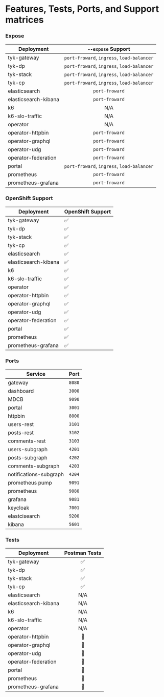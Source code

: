 # Features, Tests, Ports, and Support matrices

### Expose
| Deployment           |             `--expose` Support             |
|----------------------|:------------------------------------------:|
| tyk-gateway          | `port-froward`, `ingress`, `load-balancer` |
| tyk-dp               | `port-froward`, `ingress`, `load-balancer` |
| tyk-stack            | `port-froward`, `ingress`, `load-balancer` |
| tyk-cp               | `port-froward`, `ingress`, `load-balancer` |
| elasticsearch        |               `port-froward`               |
| elasticsearch-kibana |               `port-froward`               |
| k6                   |                    N/A                     |
| k6-slo-traffic       |                    N/A                     |
| operator             |                    N/A                     |
| operator-httpbin     |               `port-froward`               |
| operator-graphql     |               `port-froward`               |
| operator-udg         |               `port-froward`               |
| operator-federation  |               `port-froward`               |
| portal               | `port-froward`, `ingress`, `load-balancer` |
| prometheus           |               `port-froward`               |
| prometheus-grafana   |               `port-froward`               |

### OpenShift Support
| Deployment           | OpenShift Support  |
|----------------------|:-------------------|
| tyk-gateway          | :white_check_mark: |
| tyk-dp               | :white_check_mark: |
| tyk-stack            | :white_check_mark: |
| tyk-cp               | :white_check_mark: |
| elasticsearch        | :white_check_mark: |
| elasticsearch-kibana | :white_check_mark: |
| k6                   | :white_check_mark: |
| k6-slo-traffic       | :white_check_mark: |
| operator             | :white_check_mark: |
| operator-httpbin     | :white_check_mark: |
| operator-graphql     | :white_check_mark: |
| operator-udg         | :white_check_mark: |
| operator-federation  | :white_check_mark: |
| portal               | :white_check_mark: |
| prometheus           | :white_check_mark: |
| prometheus-grafana   | :white_check_mark: |

### Ports
| Service                |  Port  |
|------------------------|:------:|
| gateway                | `8080` |
| dashboard              | `3000` |
| MDCB                   | `9090` |
| portal                 | `3001` |
| httpbin                | `8000` |
| users-rest             | `3101` |
| posts-rest             | `3102` |
| comments-rest          | `3103` |
| users-subgraph         | `4201` |
| posts-subgraph         | `4202` |
| comments-subgraph      | `4203` |
| notifications-subgraph | `4204` |
| prometheus pump        | `9091` |
| prometheus             | `9080` |
| grafana                | `9081` |
| keycloak               | `7001` |
| elastcisearch          | `9200` |
| kibana                 | `5601` |


### Tests
| Deployment           |   Postman Tests    |
|----------------------|:------------------:|
| tyk-gateway          | :white_check_mark: |
| tyk-dp               | :white_check_mark: |
| tyk-stack            | :white_check_mark: |
| tyk-cp               | :white_check_mark: |
| elasticsearch        |        N/A         |
| elasticsearch-kibana |        N/A         |
| k6                   |        N/A         |
| k6-slo-traffic       |        N/A         |
| operator             |        N/A         |
| operator-httpbin     |   :construction:   |
| operator-graphql     |   :construction:   |
| operator-udg         |   :construction:   |
| operator-federation  |   :construction:   |
| portal               |   :construction:   |
| prometheus           |   :construction:   |
| prometheus-grafana   |   :construction:   |
